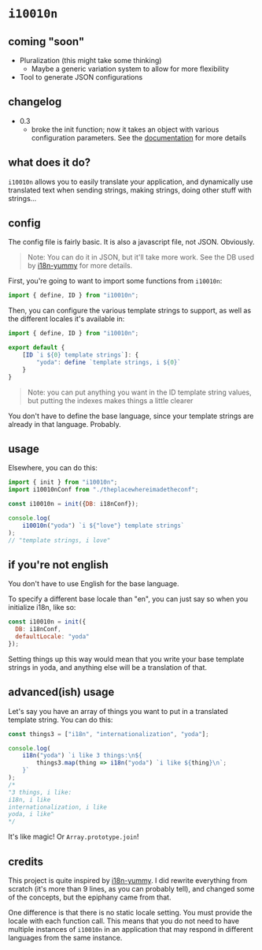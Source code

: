 # `i10010n`

## coming "soon"
- Pluralization (this might take some thinking)
  - Maybe a generic variation system to allow for more flexibility
- Tool to generate JSON configurations

## changelog
- 0.3
  - broke the init function; now it takes an object with various configuration parameters. See the [documentation](https://ging0044.github.io/i10010n/global.html#init) for more details

## what does it do?
`i10010n` allows you to easily translate your application, and dynamically use translated text when sending strings, making strings, doing other stuff with strings...

## config
The config file is fairly basic. It is also a javascript file, not JSON. Obviously.
> Note: You can do it in JSON, but it'll take more work. See the DB used by [i18n-yummy](https://github.com/WebReflection/i18n-yummy) for more details.

First, you're going to want to import some functions from `i10010n`:

```js
import { define, ID } from "i10010n";
```

Then, you can configure the various template strings to support, as well as the different locales it's available in:

```js
import { define, ID } from "i10010n";

export default {
    [ID `i ${0} template strings`]: {
        "yoda": define `template strings, i ${0}`
    }
}
```
> Note: you can put anything you want in the ID template string values, but putting the indexes makes things a little clearer

You don't have to define the base language, since your template strings are already in that language. Probably.

## usage

Elsewhere, you can do this:

```js
import { init } from "i10010n";
import i10010nConf from "./theplacewhereimadetheconf";

const i10010n = init({DB: i18nConf});

console.log(
    i10010n("yoda") `i ${"love"} template strings`
);
// "template strings, i love"
```

## if you're not english
You don't have to use English for the base language.

To specify a different base locale than "en", you can just say so when you initialize i18n, like so:

```js
const i10010n = init({
  DB: i18nConf,
  defaultLocale: "yoda"
});
```

Setting things up this way would mean that you write your base template strings in yoda, and anything else will be a translation of that.

## advanced(ish) usage
Let's say you have an array of things you want to put in a translated template string. You can do this:

```js
const things3 = ["i18n", "internationalization", "yoda"];

console.log(
    i18n("yoda") `i like 3 things:\n${
        things3.map(thing => i18n("yoda") `i like ${thing}\n`;
    }`
);
/*
"3 things, i like:
i18n, i like
internationalization, i like
yoda, i like"
*/
```

It's like magic! Or `Array.prototype.join`!

## credits
This project is quite inspired by [i18n-yummy](https://github.com/WebReflection/i18n-yummy). I did rewrite everything from scratch (it's more than 9 lines, as you can probably tell), and changed some of the concepts, but the epiphany came from that.

One difference is that there is no static locale setting. You must provide the locale with each function call. This means that you do not need to have multiple instances of `i10010n` in an application that may respond in different languages from the same instance.

